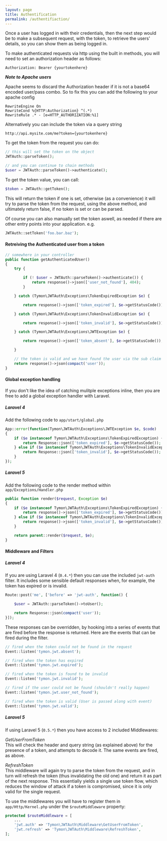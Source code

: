 ```yaml
---
layout: page
title: Authentification
permalink: /authentifiaction/
---
```


Once a user has logged in with their credentials, then the next step would be to make a subsequent request, with the token, to retrieve the users' details, so you can show them as being logged in.

To make authenticated requests via http using the built in methods, you will need to set an authorization header as follows:

```
Authorization: Bearer {yourtokenhere}
```

**_Note to Apache users_**

Apache seems to discard the Authorization header if it is not a base64 encoded user/pass combo.
So to fix this you can add the following to your apache config

```
RewriteEngine On
RewriteCond %{HTTP:Authorization} ^(.*)
RewriteRule .* - [e=HTTP_AUTHORIZATION:%1]
```

Alternatively you can include the token via a query string

```
http://api.mysite.com/me?token={yourtokenhere}
```
To get the token from the request you can do:

```php
// this will set the token on the object
JWTAuth::parseToken();

// and you can continue to chain methods
$user = JWTAuth::parseToken()->authenticate();
```

To get the token value, you can call:

```php
$token = JWTAuth::getToken();
```
This will return the token if one is set, otherwise (as a convenience)
it will try to parse the token from the request, using the above method,
and ultimately return false, if no token is set or can be parsed.

Of course you can also manually set the token aswell, as needed if there are other entry points into your application. e.g.

```php
JWTAuth::setToken('foo.bar.baz');
```

#### Retreiving the Authenticated user from a token

```php
// somewhere in your controller
public function getAuthenticatedUser()
{
	try {

		if (! $user = JWTAuth::parseToken()->authenticate()) {
			return response()->json(['user_not_found'], 404);
		}

	} catch (Tymon\JWTAuth\Exceptions\TokenExpiredException $e) {

		return response()->json(['token_expired'], $e->getStatusCode());

	} catch (Tymon\JWTAuth\Exceptions\TokenInvalidException $e) {

		return response()->json(['token_invalid'], $e->getStatusCode());

	} catch (Tymon\JWTAuth\Exceptions\JWTException $e) {

		return response()->json(['token_absent'], $e->getStatusCode());

	}

	// the token is valid and we have found the user via the sub claim
	return response()->json(compact('user'));
}
```

#### Global exception handling

If you don't like the idea of catching mulitple exceptions inline,
then you are free to add a global exception handler with Laravel.

##### Laravel 4

Add the following code to `app/start/global.php`

```php
App::error(function(Tymon\JWTAuth\Exceptions\JWTException $e, $code)
{
	if ($e instanceof Tymon\JWTAuth\Exceptions\TokenExpiredException) {
		return Response::json(['token_expired'], $e->getStatusCode());
	} else if ($e instanceof Tymon\JWTAuth\Exceptions\TokenInvalidException) {
		return Response::json(['token_invalid'], $e->getStatusCode());
	}
});
```

##### Laravel 5

Add the following code to the render method within `app/Exceptions/Handler.php`

```php
public function render($request, Exception $e)
{
	if ($e instanceof Tymon\JWTAuth\Exceptions\TokenExpiredException) {
		return response()->json(['token_expired'], $e->getStatusCode());
	} else if ($e instanceof Tymon\JWTAuth\Exceptions\TokenInvalidException) {
		return response()->json(['token_invalid'], $e->getStatusCode());
	}

	return parent::render($request, $e);
}
```

#### Middleware and Filters

##### Laravel 4

If you are using Laravel 4 (`0.4.*`) then you can use the included `jwt-auth` filter.
It includes some sensible default responses when, for example, the token has expired or is invalid.

```php
Route::post('me', ['before' => 'jwt-auth', function() {

    $user = JWTAuth::parseToken()->toUser();

    return Response::json(compact('user'));
}]);
```

These responses can be overridden, by hooking into a series of events that are fired before the response is returned. Here are the events that can be fired during the filter.

```php
// fired when the token could not be found in the request
Event::listen('tymon.jwt.absent');

// fired when the token has expired
Event::listen('tymon.jwt.expired');

// fired when the token is found to be invalid
Event::listen('tymon.jwt.invalid');

// fired if the user could not be found (shouldn't really happen)
Event::listen('tymon.jwt.user_not_found');

// fired when the token is valid (User is passed along with event)
Event::listen('tymon.jwt.valid');
```

##### Laravel 5

If using Laravel 5 (`0.5.*`) then you have access to 2 included Middlewares:

_GetUserFromToken_<br>
This will check the header and query string (as explained above) for the presence of a token, and attempts to decode it. The same events are fired, as above.

_RefreshToken_<br>
This middleware will again try to parse the token from the request, and in turn will refresh the token (thus invalidating the old one) and return it as part of the next response. This essentially yields a single use token flow, which reduces the window of attack if a token is compromised, since it is only valid for the single request.

To use the middlewares you will have to register them in `app/Http/Kernel.php` under the `$routeMiddleware` property:

```php
protected $routeMiddleware = [
	...
	'jwt.auth' => 'Tymon\JWTAuth\Middleware\GetUserFromToken',
	'jwt.refresh' => 'Tymon\JWTAuth\Middleware\RefreshToken',
];
```
